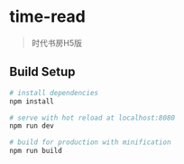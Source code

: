 # time-read

> 时代书房H5版

## Build Setup

``` bash
# install dependencies
npm install

# serve with hot reload at localhost:8080
npm run dev

# build for production with minification
npm run build


